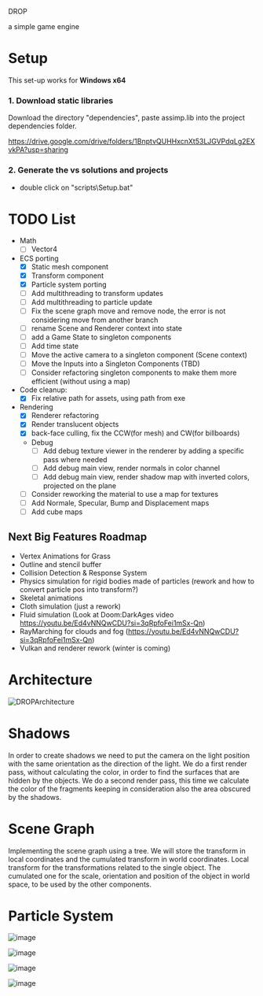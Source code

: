 DROP

a simple game engine


# Setup

This set-up works for **Windows x64**

### 1. Download static libraries

Download the directory "dependencies", paste assimp.lib into the project dependencies folder.

https://drive.google.com/drive/folders/1BnptvQUHHxcnXt53LJGVPdqLg2EXvkPA?usp=sharing

### 2. Generate the vs solutions and projects

- double click on "scripts\\Setup.bat"

# TODO List
- Math
    - [ ] Vector4

- ECS porting
    - [x] Static mesh component
    - [x] Transform component
    - [x] Particle system porting
    - [ ] Add multithreading to transform updates
    - [ ] Add multithreading to particle update
    - [ ] Fix the scene graph move and remove node, the error is not considering move from another branch
    - [ ] rename Scene and Renderer context into state
    - [ ] add a Game State to singleton components
    - [ ] Add time state
    - [ ] Move the active camera to a singleton component (Scene context)
    - [ ] Move the Inputs into a Singleton Components (TBD)
    - [ ] Consider refactoring singleton components to make them more efficient (without using a map) 

- Code cleanup:
    - [x] Fix relative path for assets, using path from exe 

- Rendering
    - [x] Renderer refactoring
    - [x] Render translucent objects
    - [x] back-face culling, fix the CCW(for mesh) and CW(for billboards)
    - Debug
        - [ ] Add debug texture viewer in the renderer by adding a specific pass where needed
        - [ ] Add debug main view, render normals in color channel
        - [ ] Add debug main view, render shadow map with inverted colors, projected on the plane
    - [ ] Consider reworking the material to use a map for textures 
    - [ ] Add Normale, Specular, Bump and Displacement maps
    - [ ] Add cube maps

## Next Big Features Roadmap

- Vertex Animations for Grass
- Outline and stencil buffer
- Collision Detection & Response System
- Physics simulation for rigid bodies made of particles (rework and how to convert particle pos into transform?)
- Skeletal animations
- Cloth simulation (just a rework)
- Fluid simulation (Look at Doom:DarkAges video https://youtu.be/Ed4vNNQwCDU?si=3qRpfoFei1mSx-Qn)
- RayMarching for clouds and fog (https://youtu.be/Ed4vNNQwCDU?si=3qRpfoFei1mSx-Qn)
- Vulkan and renderer rework (winter is coming)

# Architecture
![DROPArchitecture](https://github.com/user-attachments/assets/8edc2ab9-edb3-4983-beb6-bf3c770f03a7)

# Shadows

In order to create shadows we need to put the camera on the light position with the same orientation as the direction of the light.
We do a first render pass, without calculating the color, in order to find the surfaces that are hidden by the objects.
We do a second render pass, this time we calculate the color of the fragments keeping in consideration also the area obscured by the shadows.

# Scene Graph

Implementing the scene graph using a tree.
We will store the transform in local coordinates and the cumulated transform in world coordinates.
Local transform for the transformations related to the single object.
The cumulated one for the scale, orientation and position of the object in world space, to be used by the other components.

# Particle System

![image](https://github.com/user-attachments/assets/ad58199a-1f34-45df-a140-754480f9fa46)

![image](https://github.com/user-attachments/assets/4793492b-4a5c-4299-8a05-2b2bc904a3ff)

![image](https://github.com/user-attachments/assets/cc46a3b7-93f5-4fb0-a87d-c1d8ca80e737)

![image](https://github.com/user-attachments/assets/4ba4b20a-ca1e-46cf-b3b4-296daccfa756)



